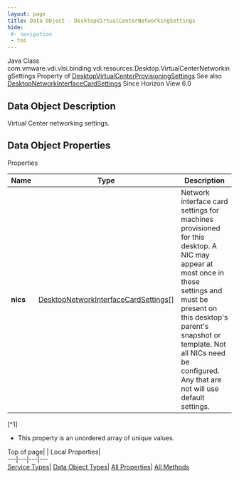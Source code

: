```yaml
---
layout: page
title: Data Object - DesktopVirtualCenterNetworkingSettings
hide:
 #- navigation
 - toc
---
```






Java Class
    com.vmware.vdi.vlsi.binding.vdi.resources.Desktop.VirtualCenterNetworkingSettings
Property of
     [DesktopVirtualCenterProvisioningSettings](vdi.resources.Desktop.VirtualCenterProvisioningSettings.md#field_detail)
See also
     [DesktopNetworkInterfaceCardSettings](vdi.resources.Desktop.NetworkInterfaceCardSettings.md)
Since 
    Horizon View 6.0

## Data Object Description 

Virtual Center networking settings. 

## Data Object Properties

Properties

Name |  Type |  Description   
---|---|---  
**nics**| [DesktopNetworkInterfaceCardSettings[]](vdi.resources.Desktop.NetworkInterfaceCardSettings.md)|  Network interface card settings for machines provisioned for this desktop. A NIC may appear at most once in these settings and must be present on this desktop's parent's snapshot or template. Not all NICs need be configured. Any that are not will use default settings.   


[^1]
  * This property is an unordered array of unique values.

  
  
  
Top of page| | Local Properties|   
---|---|---|---  
[Service Types](index-mo_types.md)| [Data Object Types](index-do_types.md)| [All Properties](index-properties.md)| [All Methods](index-methods.md)  
  
  


